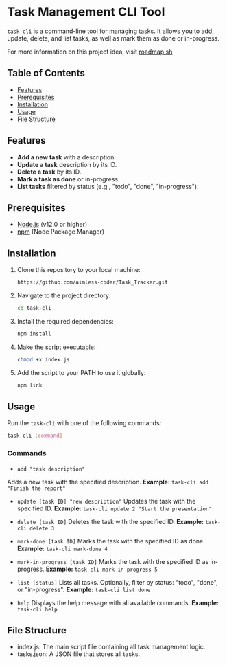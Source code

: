 # Task Management CLI Tool

`task-cli` is a command-line tool for managing tasks. It allows you to add, update, delete, and list tasks, as well as mark them as done or in-progress.

For more information on this project idea, visit [roadmap.sh](https://roadmap.sh/projects/task-tracker)

## Table of Contents

- [Features](#features)
- [Prerequisites](#prerequisites)
- [Installation](#installation)
- [Usage](#usage)
- [File Structure](#file_structure)
## Features

- **Add a new task** with a description.
- **Update a task** description by its ID.
- **Delete a task** by its ID.
- **Mark a task as done** or in-progress.
- **List tasks** filtered by status (e.g., "todo", "done", "in-progress").

## Prerequisites


- [Node.js](https://nodejs.org/) (v12.0 or higher)
- [npm](https://www.npmjs.com/) (Node Package Manager)
## Installation

1. Clone this repository to your local machine:

    ```sh
    https://github.com/aimless-coder/Task_Tracker.git
    ```

2. Navigate to the project directory:

    ```sh
    cd task-cli
    ```

3. Install the required dependencies:

    ```sh
    npm install
    ```

4. Make the script executable:

    ```sh
    chmod +x index.js
    ```

5. Add the script to your PATH to use it globally:

    ```sh
    npm link
    ```


## Usage

Run the `task-cli` with one of the following commands:

```sh
task-cli [command]
```

### Commands
- `add "task description"`

Adds a new task with the specified description.
**Example:** `task-cli add "Finish the report"`

- `update [task ID] "new description"`
Updates the task with the specified ID.
**Example:** `task-cli update 2 "Start the presentation"`

- `delete [task ID]`
Deletes the task with the specified ID.
**Example:** `task-cli delete 3`

- `mark-done [task ID]`
Marks the task with the specified ID as done.
**Example:** `task-cli mark-done 4`

- `mark-in-progress [task ID]`
Marks the task with the specified ID as in-progress.
**Example:** `task-cli mark-in-progress 5`

- `list [status]`
Lists all tasks. Optionally, filter by status: "todo", "done", or "in-progress".
**Example:** `task-cli list done`

- `help`
Displays the help message with all available commands.
**Example:** `task-cli help`
## File Structure

- index.js: The main script file containing all task management logic.
- tasks.json: A JSON file that stores all tasks.
